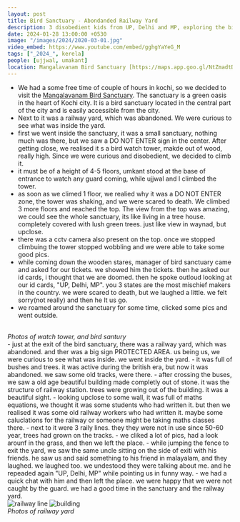 ```yaml
---
layout: post
title: Bird Sanctuary - Abondanded Railway Yard
description: 3 disobedient kids from UP, Delhi and MP, exploring the bird sanctuary 🦆, their curiosity leading them to venture into an abandoned railway yard 🛤️ against all odds."
date: 2024-01-28 13:00:00 +0530
image: "/images/2024/2020-03-01.jpg"
video_embed: https://www.youtube.com/embed/gghgYaYeG_M
tags: ["_2024_", kerela]
people: [ujjwal, umakant]
location: Mangalavanam Bird Sanctuary [https://maps.app.goo.gl/NtZmadtDkjSbPWfU8]
---
```


- We had a some free time of couple of hours in kochi, so we decided to visit the [Mangalavanam Bird Sanctuary](https://maps.app.goo.gl/NtZmadtDkjSbPWfU8). The sanctuary is a green oasis in the heart of Kochi city. It is a bird sanctuary located in the central part of the city and is easily accessible from the city.
- Next to it was a railway yard, which was abandoned. We were curious to see what was inside the yard.
- first we went inside the sanctuary, it was a small sanctuary, nothing much was there, but we saw a DO NOT ENTER sign in the center. After getting close, we realised it s a bird watch tower, makde out of wood, really high. Since we were curious and disobedient, we decided to climb it.
- it must be of a height of 4-5 floors, umkant stood at the base of entrance to watch any guard coming, while ujjwal and I climbed the tower.
- as soon as we climed 1 floor, we realied why it was a DO NOT ENTER zone, the tower was shaking, and we were scared to death. We climbed 3 more floors and reached the top. The view from the top was amazing, we could see the whole sanctuary, its like living in a tree house. completely covered with lush green trees. just like view in waynad, but upclose.
- there was a cctv camera also present on the top. once we stopped climbuing the tower stopped wobbling and we were able to take some good pics.
- while coming down the wooden stares, manager of bird sanctuary came and asked for our tickets. we showed him the tickets. then he asked our id cards, i thought that we are doomed. then he spoke outloud looking at our id cards, "UP, Delhi, MP". you 3 states are the most mischief makers in the country. we were scared to death, but we laughed a little. we felt sorry(not really) and then he lt us go.
- we roamed around the sanctuary for some time, clicked some pics and went outside.
<div class="gallery-box">
  <div class="gallery">
    <img src="/images/2024/2022-06-15.jpg" loading="lazy" alt="">
    <img src="/images/2024/IMG20230312165452.jpg" loading="lazy" alt="">
    <img src="/images/2024/IMG_20240128_122447.jpg" loading="lazy" alt="">
  </div>
  <em>Photos of watch tower, and bird santury</em>
</div>
- just at the exit of the bird sanctuary, there was a railway yard, which was abandoned. and ther was a big sign PROTECTED AREA. us being us, we were curious to see what was inside. we went inside the yard.
- it was full of bushes and trees. it was active during the british era, but now it was abandoned. we saw some old tracks, were there.
- after crossing the buses, we saw a old age beautiful building made completly out of stone. it was the structure of railway station. trees were growing out of the building. it was a beautiful sight.
- looking upclose to some wall, it was full of maths equations, we thought it was some students who had written it. but then we realised it was some old railway workers who had written it. maybe some caluclations for the railway or someone might be taking maths classes there.
- next to it were 3 raily lines. they they were not in use since 50-60 year, trees had grown on the tracks. 
- we cliked a lot of pics, had a look arounf in the grass, and then we left the place.
- while jumping the fence to exit the yard, we saw the same uncle sitting on the side of exiti with his friends. he saw us and said something to his friend in malayalam, and they laughed. we laughed too. we undestood they were talking about me. and he repeaded again "UP, Delhi, MP" while pointing us in funny way.
- we had a quick chat with him and then left the place. we were happy that we were not caught by the guard. we had a good time in the sanctuary and the railway yard.
<div class="gallery-box">
  <div class="gallery">
    <img src="/images/2024/2020-03-01.jpg" loading="lazy" alt="railway line">
    <img src="/images/2024/IMG20240128123726.jpg" loading="lazy" alt="building">
    <img src="/images/2024/IMG_9922.jpg" loading="lazy" alt="">
    <img src="/images/2024/IMG_20240128_124636.jpg" loading="lazy" alt="">
    <img src="/images/2024/IMG20240128125141.jpg" loading="lazy" alt="">
  </div>
  <em>Photos of railway yard</em>
</div>